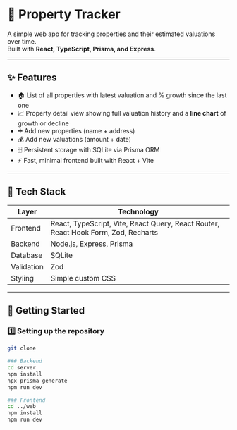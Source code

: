 # 🏡 Property Tracker

A simple web app for tracking properties and their estimated valuations over time.  
Built with **React, TypeScript, Prisma, and Express**.

---

## ✨ Features

- 🏠 List of all properties with latest valuation and % growth since the last one  
- 📈 Property detail view showing full valuation history and a **line chart** of growth or decline  
- ➕ Add new properties (name + address)  
- 💰 Add new valuations (amount + date)  
- 🗄️ Persistent storage with SQLite via Prisma ORM  
- ⚡ Fast, minimal frontend built with React + Vite

---

## 🧱 Tech Stack

| Layer | Technology |
|-------|-------------|
| Frontend | React, TypeScript, Vite, React Query, React Router, React Hook Form, Zod, Recharts |
| Backend | Node.js, Express, Prisma |
| Database | SQLite |
| Validation | Zod |
| Styling | Simple custom CSS |

---

## 🚀 Getting Started

### 1️⃣ Setting up the repository
```bash
git clone

### Backend
cd server
npm install
npx prisma generate
npm run dev

### Frontend
cd ../web
npm install
npm run dev



